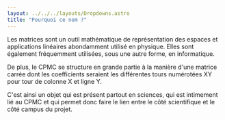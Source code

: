 ```yaml
---
layout: ../../../layouts/Dropdowns.astro
title: "Pourquoi ce nom ?"
---
```

Les matrices sont un outil mathématique de représentation des espaces et applications linéaires abondamment utilisé en physique. Elles sont également fréquemment utilisées, sous une autre forme, en informatique.

De plus, le CPMC se structure en grande partie à la manière d'une matrice carrée dont les coefficients seraient les différentes tours numérotées XY pour tour de colonne X et ligne Y.

C'est ainsi un objet qui est présent partout en sciences, qui est intimement lié au CPMC et qui permet donc faire le lien entre le côté scientifique et le côté campus du projet.